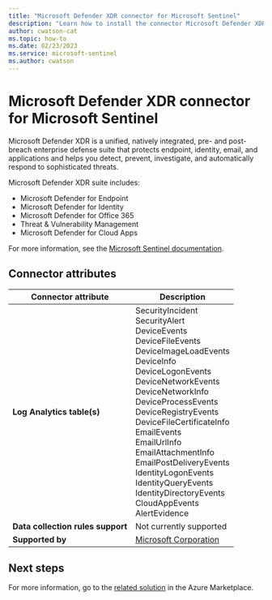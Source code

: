 ```yaml
---
title: "Microsoft Defender XDR connector for Microsoft Sentinel"
description: "Learn how to install the connector Microsoft Defender XDR to connect your data source to Microsoft Sentinel."
author: cwatson-cat
ms.topic: how-to
ms.date: 02/23/2023
ms.service: microsoft-sentinel
ms.author: cwatson
---
```


# Microsoft Defender XDR connector for Microsoft Sentinel

Microsoft Defender XDR​ is a unified, natively integrated, pre- and post-breach enterprise defense suite that protects endpoint, identity, email, and applications and helps you detect, prevent, investigate, and automatically respond to sophisticated threats.

Microsoft Defender XDR suite includes: 
- Microsoft Defender for Endpoint
- Microsoft Defender for Identity
- Microsoft Defender for Office 365
- Threat & Vulnerability Management
- Microsoft Defender for Cloud Apps

For more information, see the [Microsoft Sentinel documentation](https://go.microsoft.com/fwlink/p/?linkid=2220004&wt.mc_id=sentinel_dataconnectordocs_content_cnl_csasci).

## Connector attributes

| Connector attribute | Description |
| --- | --- |
| **Log Analytics table(s)** | SecurityIncident<br/> SecurityAlert<br/> DeviceEvents<br/> DeviceFileEvents<br/> DeviceImageLoadEvents<br/> DeviceInfo<br/> DeviceLogonEvents<br/> DeviceNetworkEvents<br/> DeviceNetworkInfo<br/> DeviceProcessEvents<br/> DeviceRegistryEvents<br/> DeviceFileCertificateInfo<br/> EmailEvents<br/> EmailUrlInfo<br/> EmailAttachmentInfo<br/> EmailPostDeliveryEvents<br/> IdentityLogonEvents<br/> IdentityQueryEvents<br/> IdentityDirectoryEvents<br/> CloudAppEvents<br/> AlertEvidence<br/> |
| **Data collection rules support** | Not currently supported |
| **Supported by** | [Microsoft Corporation](https://support.microsoft.com) |


## Next steps

For more information, go to the [related solution](https://azuremarketplace.microsoft.com/en-us/marketplace/apps/azuresentinel.azure-sentinel-solution-microsoft365defender?tab=Overview) in the Azure Marketplace.
